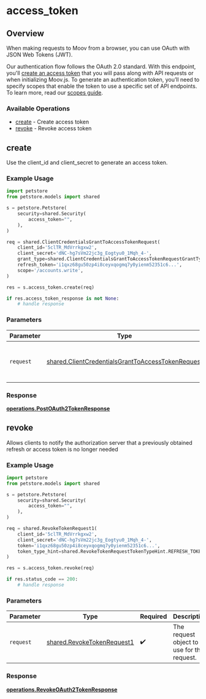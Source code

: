 # access_token

## Overview

When making requests to Moov from a browser, you can use OAuth with JSON Web Tokens (JWT).

Our authentication flow follows the OAuth 2.0 standard. With this endpoint, you'll [create an access token](https://docs.moov.io/guides/quick-start/#create-an-access-token) that you will pass along with API requests or when initializing Moov.js. To generate an authentication token, you’ll need to specify scopes that enable the token to use a specific set of API endpoints. To learn more, read our [scopes guide](https://docs.moov.io/guides/developer-tools/scopes/).


### Available Operations

* [create](#create) - Create access token
* [revoke](#revoke) - Revoke access token

## create

Use the client_id and client_secret to generate an access token.

### Example Usage

```python
import petstore
from petstore.models import shared

s = petstore.Petstore(
    security=shared.Security(
        access_token="",
    ),
)

req = shared.ClientCredentialsGrantToAccessTokenRequest(
    client_id='5clTR_MdVrrkgxw2',
    client_secret='dNC-hg7sVm22jc3g_Eogtyu0_1Mqh_4-',
    grant_type=shared.ClientCredentialsGrantToAccessTokenRequestGrantType.REFRESH_TOKEN,
    refresh_token='i1qxz68gu50zp4i8ceyxqogmq7y0yienm52351c6...',
    scope='/accounts.write',
)

res = s.access_token.create(req)

if res.access_token_response is not None:
    # handle response
```

### Parameters

| Parameter                                                                                                              | Type                                                                                                                   | Required                                                                                                               | Description                                                                                                            |
| ---------------------------------------------------------------------------------------------------------------------- | ---------------------------------------------------------------------------------------------------------------------- | ---------------------------------------------------------------------------------------------------------------------- | ---------------------------------------------------------------------------------------------------------------------- |
| `request`                                                                                                              | [shared.ClientCredentialsGrantToAccessTokenRequest](../../models/shared/clientcredentialsgranttoaccesstokenrequest.md) | :heavy_check_mark:                                                                                                     | The request object to use for the request.                                                                             |


### Response

**[operations.PostOAuth2TokenResponse](../../models/operations/postoauth2tokenresponse.md)**


## revoke

Allows clients to notify the authorization server that a previously obtained refresh or access token is no longer needed

### Example Usage

```python
import petstore
from petstore.models import shared

s = petstore.Petstore(
    security=shared.Security(
        access_token="",
    ),
)

req = shared.RevokeTokenRequest1(
    client_id='5clTR_MdVrrkgxw2',
    client_secret='dNC-hg7sVm22jc3g_Eogtyu0_1Mqh_4-',
    token='i1qxz68gu50zp4i8ceyxqogmq7y0yienm52351c6...',
    token_type_hint=shared.RevokeTokenRequestTokenTypeHint.REFRESH_TOKEN,
)

res = s.access_token.revoke(req)

if res.status_code == 200:
    # handle response
```

### Parameters

| Parameter                                                                | Type                                                                     | Required                                                                 | Description                                                              |
| ------------------------------------------------------------------------ | ------------------------------------------------------------------------ | ------------------------------------------------------------------------ | ------------------------------------------------------------------------ |
| `request`                                                                | [shared.RevokeTokenRequest1](../../models/shared/revoketokenrequest1.md) | :heavy_check_mark:                                                       | The request object to use for the request.                               |


### Response

**[operations.RevokeOAuth2TokenResponse](../../models/operations/revokeoauth2tokenresponse.md)**

